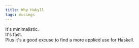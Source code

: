 ```yaml
---
title: Why Hakyll
tags: musings
---
```


It's minimalistic.  
It's fast.  
Plus it's a good excuse to find a more applied use for Haskell.  


